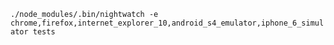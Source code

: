 

`./node_modules/.bin/nightwatch -e chrome,firefox,internet_explorer_10,android_s4_emulator,iphone_6_simulator tests`